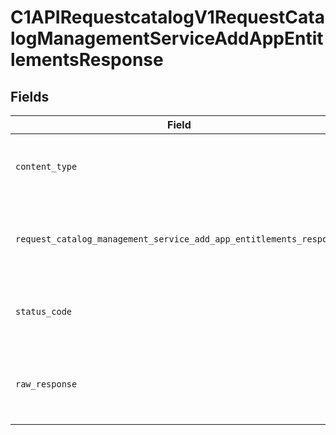 # C1APIRequestcatalogV1RequestCatalogManagementServiceAddAppEntitlementsResponse


## Fields

| Field                                                                                                                                                          | Type                                                                                                                                                           | Required                                                                                                                                                       | Description                                                                                                                                                    |
| -------------------------------------------------------------------------------------------------------------------------------------------------------------- | -------------------------------------------------------------------------------------------------------------------------------------------------------------- | -------------------------------------------------------------------------------------------------------------------------------------------------------------- | -------------------------------------------------------------------------------------------------------------------------------------------------------------- |
| `content_type`                                                                                                                                                 | *str*                                                                                                                                                          | :heavy_check_mark:                                                                                                                                             | HTTP response content type for this operation                                                                                                                  |
| `request_catalog_management_service_add_app_entitlements_response`                                                                                             | [Optional[shared.RequestCatalogManagementServiceAddAppEntitlementsResponse]](../../models/shared/requestcatalogmanagementserviceaddappentitlementsresponse.md) | :heavy_minus_sign:                                                                                                                                             | Empty response with a status code indicating success.                                                                                                          |
| `status_code`                                                                                                                                                  | *int*                                                                                                                                                          | :heavy_check_mark:                                                                                                                                             | HTTP response status code for this operation                                                                                                                   |
| `raw_response`                                                                                                                                                 | [requests.Response](https://requests.readthedocs.io/en/latest/api/#requests.Response)                                                                          | :heavy_minus_sign:                                                                                                                                             | Raw HTTP response; suitable for custom response parsing                                                                                                        |